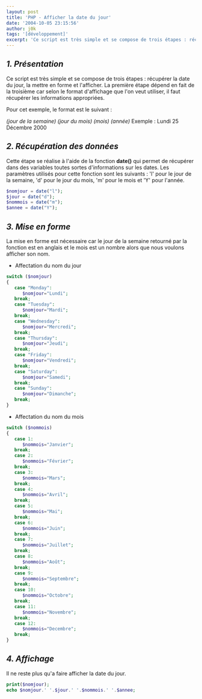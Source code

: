 ```yaml
---
layout: post
title: 'PHP - Afficher la date du jour'
date: '2004-10-05 23:15:56'
author: j0k
tags: '[développement]'
excerpt: 'Ce script est très simple et se compose de trois étapes : récupérer la date du jour, la mettre en forme et l''afficher. La première étape dépend en fait de la troisième car selon le format d''affichage que l''on veut utiliser, il faut récupérer les informations appropriées.'
---
```


## _1. Présentation_

Ce script est très simple et se compose de trois étapes : récupérer la date du jour, la mettre en forme et l'afficher. La première étape dépend en fait de la troisième car selon le format d'affichage que l'on veut utiliser, il faut récupérer les informations appropriées.

Pour cet exemple, le format est le suivant :

  *(jour de la semaine) (jour du mois) (mois) (année)*
 Exemple : Lundi 25 Décembre 2000

##  _2. Récupération des données_

 Cette étape se réalise à l'aide de la fonction **date()** qui permet de récupérer dans des variables toutes sortes d'informations sur les dates. Les paramètres utilisés pour cette fonction sont les suivants : 'l' pour le jour de la semaine, 'd' pour le jour du mois, 'm' pour le mois et 'Y' pour l'année.

```php
$nomjour = date("l");
$jour = date("d");
$nommois = date("m");
$annee = date("Y");
```

##  _3. Mise en forme_

 La mise en forme est nécessaire car le jour de la semaine retourné par la fonction est en anglais et le mois est un nombre alors que nous voulons afficher son nom.

 - Affectation du nom du jour

```php
switch ($nomjour)
{
   case "Monday":
      $nomjour="Lundi";
   break;
   case "Tuesday":
      $nomjour="Mardi";
   break;
   case "Wednesday":
      $nomjour="Mercredi";
   break;
   case "Thursday":
      $nomjour="Jeudi";
   break;
   case "Friday":
      $nomjour="Vendredi";
   break;
   case "Saturday":
      $nomjour="Samedi";
   break;
   case "Sunday":
      $nomjour="Dimanche";
   break;
}
```

 - Affectation du nom du mois

```php
switch ($nommois)
{
   case 1:
      $nommois="Janvier";
   break;
   case 2:
      $nommois="Février";
   break;
   case 3:
      $nommois="Mars";
   break;
   case 4:
      $nommois="Avril";
   break;
   case 5:
      $nommois="Mai";
   break;
   case 6:
      $nommois="Juin";
   break;
   case 7:
      $nommois="Juillet";
   break;
   case 8:
      $nommois="Août";
   break;
   case 9:
      $nommois="Septembre";
   break;
   case 10:
      $nommois="Octobre";
   break;
   case 11:
      $nommois="Novembre";
   break;
   case 12:
      $nommois="Decembre";
   break;
}
```

##  _4. Affichage_

 Il ne reste plus qu'a faire afficher la date du jour.

```php
print($nomjour);
echo $nomjour.' '.$jour.' '.$nommois.' '.$annee;
```
